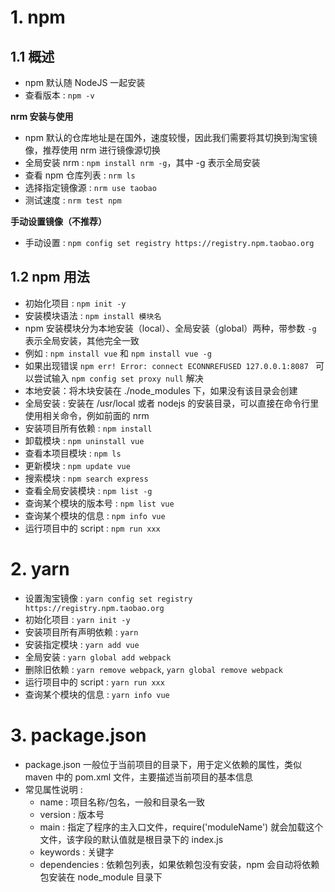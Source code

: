 

# 1. npm

## 1.1 概述

- npm 默认随 NodeJS 一起安装
- 查看版本 : `npm -v`

**nrm 安装与使用**

- npm 默认的仓库地址是在国外，速度较慢，因此我们需要将其切换到淘宝镜像，推荐使用 nrm 进行镜像源切换
- 全局安装 nrm : `npm install nrm -g`，其中 -g 表示全局安装
- 查看 npm 仓库列表 : `nrm ls`
- 选择指定镜像源 : `nrm use taobao`
- 测试速度 : `nrm test npm`

**手动设置镜像（不推荐）**

- 手动设置 : `npm config set registry https://registry.npm.taobao.org`


## 1.2 npm 用法

- 初始化项目 : `npm init -y`
- 安装模块语法 : `npm install 模块名`
- npm 安装模块分为本地安装（local）、全局安装（global）两种，带参数 `-g` 表示全局安装，其他完全一致
- 例如 : `npm install vue` 和 `npm install vue -g`
- 如果出现错误 `npm err! Error: connect ECONNREFUSED 127.0.0.1:8087 ` 可以尝试输入 `npm config set proxy null` 解决
- 本地安装：将木块安装在 ./node_modules 下，如果没有该目录会创建
- 全局安装 : 安装在 /usr/local 或者 nodejs 的安装目录，可以直接在命令行里使用相关命令，例如前面的 nrm
- 安装项目所有依赖 : `npm install`
- 卸载模块 : `npm uninstall vue`
- 查看本项目模块 : `npm ls`
- 更新模块 : `npm update vue`
- 搜索模块 : `npm search express`
- 查看全局安装模块 : `npm list -g`
- 查询某个模块的版本号 : `npm list vue`
- 查询某个模块的信息 : `npm info vue`
- 运行项目中的 script : `npm run xxx`


# 2. yarn

- 设置淘宝镜像 : `yarn config set registry https://registry.npm.taobao.org`
- 初始化项目 : `yarn init -y`
- 安装项目所有声明依赖 : `yarn`
- 安装指定模块 : `yarn add vue`
- 全局安装 : `yarn global add webpack`
- 删除旧依赖 : `yarn remove webpack`, `yarn global remove webpack`
- 运行项目中的 script : `yarn run xxx`
- 查询某个模块的信息 : `yarn info vue`


# 3. package.json

- package.json 一般位于当前项目的目录下，用于定义依赖的属性，类似 maven 中的 pom.xml 文件，主要描述当前项目的基本信息
- 常见属性说明 :
    - name : 项目名称/包名，一般和目录名一致
    - version : 版本号
    - main : 指定了程序的主入口文件，require('moduleName') 就会加载这个文件，该字段的默认值就是根目录下的 index.js
    - keywords : 关键字
    - dependencies : 依赖包列表，如果依赖包没有安装，npm 会自动将依赖包安装在 node_module 目录下